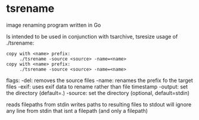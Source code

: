 # tsrename
image renaming program written in Go

Is intended to be used in conjunction with tsarchive, tsresize
usage of ./tsrename:

	copy with <name> prefix:
		 ./tsrename -source <source> -name=<name>
	copy with <name> prefix:
		 ./tsrename -source <source> -name=<name>

flags:
	-del: removes the source files
	-name: renames the prefix fo the target files
	-exif: uses exif data to rename rather than file timestamp
	-output: set the <destination> directory (default=.)
	-source: set the <source> directory (optional, default=stdin)

reads filepaths from stdin
writes paths to resulting files to stdout
will ignore any line from stdin that isnt a filepath (and only a filepath)
